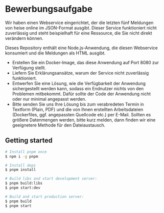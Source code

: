 # Bewerbungsaufgabe

Wir haben einen Webservice eingerichtet, der die letzten fünf Meldungen von heise online im JSON-Format ausgibt. Dieser Service funktioniert nicht zuverlässig und steht beispielhaft für eine Ressource, die Sie nicht direkt verändern können.

Dieses Repository enthält eine Node.js-Anwendung, die diesen Webservice konsumiert und die Meldungen als HTML ausgibt.

- Erstellen Sie ein Docker-Image, das diese Anwendung auf Port 8080 zur Verfügung stellt.
- Liefern Sie Erklärungsansätze, warum der Service nicht zuverlässig funktioniert.
- Entwerfen Sie eine Lösung, wie die Verfügbarkeit der Anwendung sichergestellt werden kann, sodass ein Endnutzer nichts von den Problemen mitbekommt. Dafür sollte der Code der Anwendung nicht oder nur minimal angepasst werden.
- Bitte senden Sie uns Ihre Lösung bis zum verabredeten Termin in Textform (Plain, PDF) und die von Ihnen erstellten Arbeitsdateien (Dockerfiles, ggf. angepassten Quellcode etc.) per E-Mail. Sollten es größere Datenmengen werden, bitte kurz melden, dann finden wir eine geeignetere Methode für den Dateiaustausch.

## Getting started

```sh
# Install pnpm once
$ npm i -g pnpm

# Install deps
$ pnpm install

# Build libs and start development server:
$ pnpm build:libs
$ pnpm start:dev

# Build and start production server:
$ pnpm build
$ pnpm start
```
